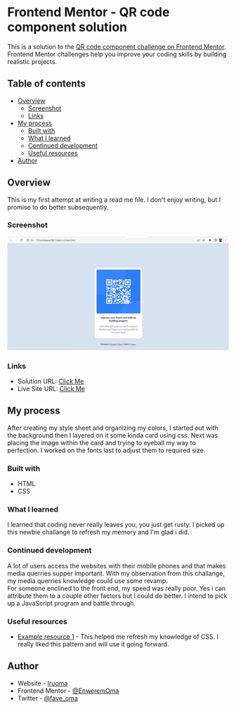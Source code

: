# Frontend Mentor - QR code component solution

This is a solution to the [QR code component challenge on Frontend Mentor](https://www.frontendmentor.io/challenges/qr-code-component-iux_sIO_H). Frontend Mentor challenges help you improve your coding skills by building realistic projects.

## Table of contents

- [Overview](#overview)
  - [Screenshot](#screenshot)
  - [Links](#links)
- [My process](#my-process)
  - [Built with](#built-with)
  - [What I learned](#what-i-learned)
  - [Continued development](#continued-development)
  - [Useful resources](#useful-resources)
- [Author](#author)

## Overview

This is my first attempt at writing a read me file. I don't enjoy writing, but I promise to do better subsequently.

### Screenshot

![](./src/images/Screenshot.jpg)

### Links

- Solution URL: [Click Me](https://github.com/EnweremOma/QR-Code)
- Live Site URL: [Click Me](https://omas-qr-037291.netlify.app/)

## My process

After creating my style sheet and organizing my colors, I started out with the background then I layered on it some kinda card using css.
Next was placing the image within the card and trying to eyeball my way to perfection.
I worked on the fonts last to adjust them to required size.

### Built with

- HTML
- CSS

### What I learned

I learned that coding never really leaves you, you just get rusty. I picked up this newbie challange to refresh my memory and I'm glad i did.

### Continued development

A lot of users access the websites with their mobile phones and that makes media querries supper important. With my observation from this challange, my media querries knowledge could use some revamp.  
For someone enclined to the front end, my speed was really poor. Yes i can attribute them to a couple other factors but I could do better. I intend to pick up a JavaScript program and battle through.

### Useful resources

- [Example resource 1](https://www.W3Schools.com) - This helped me refresh my knowledge of CSS. I really liked this pattern and will use it going forward.

## Author

- Website - [Iruoma](https://omas-qr-037291.netlify.app/)
- Frontend Mentor - [@EnweremOma](https://www.frontendmentor.io/profile/EnweremOma)
- Twitter - [@fave_oma](https://www.twitter.com/fave_oma)
